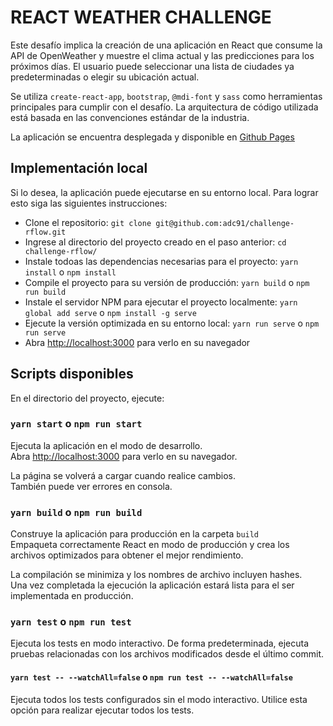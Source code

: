 # REACT WEATHER CHALLENGE

Este desafío implica la creación de una aplicación en React que consume la API de OpenWeather y muestre el clima actual y las predicciones para los próximos días. El usuario puede seleccionar una lista de ciudades ya predeterminadas o elegir su ubicación actual.

Se utiliza `create-react-app`, `bootstrap`, `@mdi-font` y `sass` como herramientas principales para cumplir con el desafío. La arquitectura de código utilizada está basada en las convenciones estándar de la industria.

La aplicación se encuentra desplegada y disponible en [Github Pages](https://adc91.github.io/challenge-rflow)

## Implementación local

Si lo desea, la aplicación puede ejecutarse en su entorno local. Para lograr esto siga las siguientes instrucciones:

* Clone el repositorio: `git clone git@github.com:adc91/challenge-rflow.git`
* Ingrese al directorio del proyecto creado en el paso anterior: `cd challenge-rflow/`
* Instale todoas las dependencias necesarias para el proyecto: `yarn install` o `npm install`
* Compile el proyecto para su versión de producción: `yarn build` o `npm run build`
* Instale el servidor NPM para ejecutar el proyecto localmente: `yarn global add serve` o `npm install -g serve`
* Ejecute la versión optimizada en su entorno local: `yarn run serve` o `npm run serve`
* Abra [http://localhost:3000](http://localhost:3000) para verlo en su navegador

## Scripts disponibles

En el directorio del proyecto, ejecute:

### `yarn start` o `npm run start`

Ejecuta la aplicación en el modo de desarrollo.\
Abra [http://localhost:3000](http://localhost:3000) para verlo en su navegador.

La página se volverá a cargar cuando realice cambios.\
También puede ver errores en consola.

### `yarn build` o `npm run build`

Construye la aplicación para producción en la carpeta `build`\
Empaqueta correctamente React en modo de producción y crea los archivos optimizados para obtener el mejor rendimiento.

La compilación se minimiza y los nombres de archivo incluyen hashes.\
Una vez completada la ejecución la aplicación estará lista para el ser implementada en producción.

### `yarn test` o `npm run test`

Ejecuta los tests en modo interactivo.
De forma predeterminada, ejecuta pruebas relacionadas con los archivos modificados desde el último commit.

#### `yarn test -- --watchAll=false` o `npm run test -- --watchAll=false`

Ejecuta todos los tests configurados sin el modo interactivo. Utilice esta opción para realizar ejecutar todos los tests.
